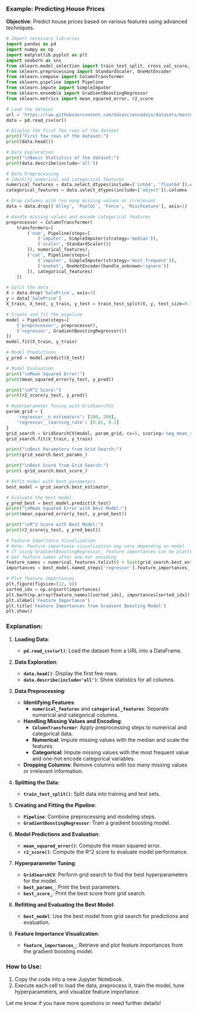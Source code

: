 
### Example: Predicting House Prices

**Objective**: Predict house prices based on various features using advanced techniques.

```python
# Import necessary libraries
import pandas as pd
import numpy as np
import matplotlib.pyplot as plt
import seaborn as sns
from sklearn.model_selection import train_test_split, cross_val_score, GridSearchCV
from sklearn.preprocessing import StandardScaler, OneHotEncoder
from sklearn.compose import ColumnTransformer
from sklearn.pipeline import Pipeline
from sklearn.impute import SimpleImputer
from sklearn.ensemble import GradientBoostingRegressor
from sklearn.metrics import mean_squared_error, r2_score

# Load the dataset
url = 'https://raw.githubusercontent.com/datasciencedojo/datasets/master/house-prices-advanced-regression-techniques/train.csv'
data = pd.read_csv(url)

# Display the first few rows of the dataset
print("First few rows of the dataset:")
print(data.head())

# Data Exploration
print("\nBasic Statistics of the dataset:")
print(data.describe(include='all'))

# Data Preprocessing
# Identify numerical and categorical features
numerical_features = data.select_dtypes(include=['int64', 'float64']).columns
categorical_features = data.select_dtypes(include=['object']).columns

# Drop columns with too many missing values or irrelevant
data = data.drop(['Alley', 'PoolQC', 'Fence', 'MiscFeature'], axis=1)

# Handle missing values and encode categorical features
preprocessor = ColumnTransformer(
    transformers=[
        ('num', Pipeline(steps=[
            ('imputer', SimpleImputer(strategy='median')),
            ('scaler', StandardScaler())
        ]), numerical_features),
        ('cat', Pipeline(steps=[
            ('imputer', SimpleImputer(strategy='most_frequent')),
            ('onehot', OneHotEncoder(handle_unknown='ignore'))
        ]), categorical_features)
    ])

# Split the data
X = data.drop('SalePrice', axis=1)
y = data['SalePrice']
X_train, X_test, y_train, y_test = train_test_split(X, y, test_size=0.3, random_state=42)

# Create and fit the pipeline
model = Pipeline(steps=[
    ('preprocessor', preprocessor),
    ('regressor', GradientBoostingRegressor())
])
model.fit(X_train, y_train)

# Model Predictions
y_pred = model.predict(X_test)

# Model Evaluation
print("\nMean Squared Error:")
print(mean_squared_error(y_test, y_pred))

print("\nR^2 Score:")
print(r2_score(y_test, y_pred))

# Hyperparameter Tuning with GridSearchCV
param_grid = {
    'regressor__n_estimators': [100, 200],
    'regressor__learning_rate': [0.01, 0.1]
}
grid_search = GridSearchCV(model, param_grid, cv=5, scoring='neg_mean_squared_error')
grid_search.fit(X_train, y_train)

print("\nBest Parameters from Grid Search:")
print(grid_search.best_params_)

print("\nBest Score from Grid Search:")
print(-grid_search.best_score_)

# Refit model with best parameters
best_model = grid_search.best_estimator_

# Evaluate the best model
y_pred_best = best_model.predict(X_test)
print("\nMean Squared Error with Best Model:")
print(mean_squared_error(y_test, y_pred_best))

print("\nR^2 Score with Best Model:")
print(r2_score(y_test, y_pred_best))

# Feature Importance Visualization
# Note: Feature importance visualization may vary depending on model
# If using GradientBoostingRegressor, feature importances can be plotted
# Get feature names after one-hot encoding
feature_names = numerical_features.tolist() + list(grid_search.best_estimator_.named_steps['preprocessor'].named_transformers_['cat'].named_steps['onehot'].get_feature_names_out())
importances = best_model.named_steps['regressor'].feature_importances_

# Plot feature importances
plt.figure(figsize=(12, 8))
sorted_idx = np.argsort(importances)
plt.barh(np.array(feature_names)[sorted_idx], importances[sorted_idx])
plt.xlabel('Feature Importance')
plt.title('Feature Importances from Gradient Boosting Model')
plt.show()
```

### Explanation:

1. **Loading Data**:
   - **`pd.read_csv(url)`**: Load the dataset from a URL into a DataFrame.

2. **Data Exploration**:
   - **`data.head()`**: Display the first few rows.
   - **`data.describe(include='all')`**: Show statistics for all columns.

3. **Data Preprocessing**:
   - **Identifying Features**:
     - **`numerical_features`** and **`categorical_features`**: Separate numerical and categorical columns.
   - **Handling Missing Values and Encoding**:
     - **`ColumnTransformer`**: Apply preprocessing steps to numerical and categorical data.
     - **Numerical**: Impute missing values with the median and scale the features.
     - **Categorical**: Impute missing values with the most frequent value and one-hot encode categorical variables.
   - **Dropping Columns**: Remove columns with too many missing values or irrelevant information.

4. **Splitting the Data**:
   - **`train_test_split()`**: Split data into training and test sets.

5. **Creating and Fitting the Pipeline**:
   - **`Pipeline`**: Combine preprocessing and modeling steps.
   - **`GradientBoostingRegressor`**: Train a gradient boosting model.

6. **Model Predictions and Evaluation**:
   - **`mean_squared_error()`**: Compute the mean squared error.
   - **`r2_score()`**: Compute the R^2 score to evaluate model performance.

7. **Hyperparameter Tuning**:
   - **`GridSearchCV`**: Perform grid search to find the best hyperparameters for the model.
   - **`best_params_`**: Print the best parameters.
   - **`best_score_`**: Print the best score from grid search.

8. **Refitting and Evaluating the Best Model**:
   - **`best_model`**: Use the best model from grid search for predictions and evaluation.

9. **Feature Importance Visualization**:
   - **`feature_importances_`**: Retrieve and plot feature importances from the gradient boosting model.

### How to Use:
1. Copy the code into a new Jupyter Notebook.
2. Execute each cell to load the data, preprocess it, train the model, tune hyperparameters, and visualize feature importance.

Let me know if you have more questions or need further details!

